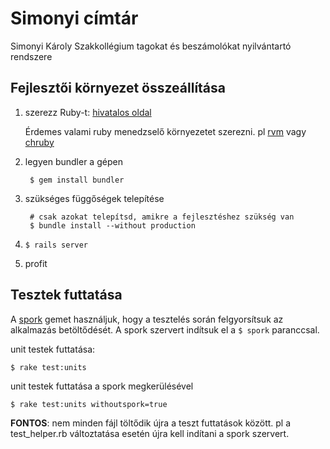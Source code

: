 Simonyi címtár
==============

Simonyi Károly Szakkollégium tagokat és beszámolókat nyilvántartó rendszere

Fejlesztői környezet összeállítása
----------------------------------

1. szerezz Ruby-t: [hivatalos oldal](http://www.ruby-lang.org/en/)

    Érdemes valami ruby menedzselő környezetet szerezni.
    pl [rvm](https://rvm.io/) vagy [chruby](https://github.com/postmodern/chruby)

2. legyen bundler a gépen
        
        $ gem install bundler

3. szükséges függőségek telepítése

        # csak azokat telepítsd, amikre a fejlesztéshez szükség van
        $ bundle install --without production

4. `$ rails server`

5. profit

Tesztek futtatása
-----------------

A [spork](https://github.com/sporkrb/spork) gemet használjuk,
hogy a tesztelés során felgyorsítsuk az alkalmazás betöltődését.
A spork szervert indítsuk el a `$ spork` paranccsal.

unit testek futtatása:

    $ rake test:units

unit testek futtatása a spork megkerülésével

    $ rake test:units withoutspork=true

**FONTOS**: nem minden fájl töltődik újra a teszt futtatások között.
pl a test_helper.rb változtatása esetén újra kell indítani a spork szervert.
